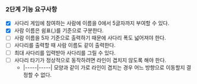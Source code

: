 ### 2단계 기능 요구사항
- [x] 사다리 게임에 참여하는 사람에 이름을 0에서 5글자까지 부여할 수 있다.
- [x] 사람 이름은 쉼표(,)를 기준으로 구분한다.
- [ ] 사람 이름을 5자 기준으로 출력하기 때문에 사다리 폭도 넓어져야 한다.
- [ ] 사다리를 출력할 때 사람 이름도 같이 출력한다.
- [ ] 최대 사다리를 입력받아 사다리를 그릴 수 있다.
- [ ] 사다리 타기가 정상적으로 동작하려면 라인이 겹치지 않도록 해야 한다.
    - |-----|-----| 모양과 같이 가로 라인이 겹치는 경우 어느 방향으로 이동할지 결정할 수 없다.